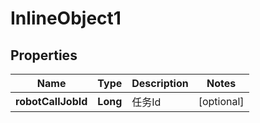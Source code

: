 

# InlineObject1

## Properties

Name | Type | Description | Notes
------------ | ------------- | ------------- | -------------
**robotCallJobId** | **Long** | 任务Id |  [optional]



